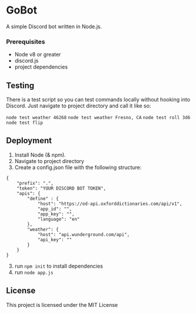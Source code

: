 # GoBot
A simple Discord bot written in Node.js.

### Prerequisites

* Node v8 or greater
* discord.js
* project dependencies

## Testing

There is a test script so you can test commands locally without hooking into Discord. Just navigate to project directory and call it like so:

`node test weather 46268`
`node test weather Fresno, CA`
`node test roll 3d6`
`node test flip`

## Deployment

1. Install Node (& npm).
2. Navigate to project directory
4. Create a config.json file with the following structure:
```
{
	"prefix": ".",
	"token": "YOUR DISCORD BOT TOKEN",
	"apis": {
		"define" : {
			"host": "https://od-api.oxforddictionaries.com/api/v1",
			"app_id": "",
			"app_key": "",
			"language": "en"
		},
		"weather": {
			"host": "api.wunderground.com/api",
			"api_key": ""
		}
	}
}
```
3. run `npm init` to install dependencies
4. run `node app.js`


## License

This project is licensed under the MIT License

